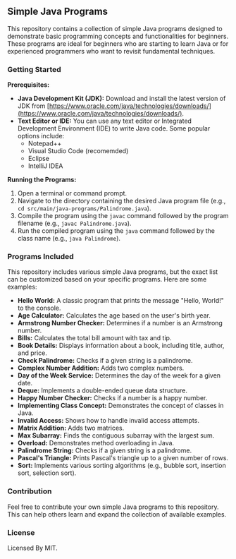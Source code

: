 ## Simple Java Programs

This repository contains a collection of simple Java programs designed to demonstrate basic programming concepts and functionalities for beginners. These programs are ideal for beginners who are starting to learn Java or for experienced programmers who want to revisit fundamental techniques.

### Getting Started
**Prerequisites:**
* **Java Development Kit (JDK):** Download and install the latest version of JDK from [https://www.oracle.com/java/technologies/downloads/](https://www.oracle.com/java/technologies/downloads/).
* **Text Editor or IDE:** You can use any text editor or Integrated Development Environment (IDE) to write Java code. Some popular options include:
  * Notepad++ 
  * Visual Studio Code (recomemded)
  * Eclipse 
  * IntelliJ IDEA

**Running the Programs:**
1. Open a terminal or command prompt.
2. Navigate to the directory containing the desired Java program file (e.g., `cd src/main/java-programs/Palindrome.java`).
3. Compile the program using the `javac` command followed by the program filename (e.g., `javac Palindrome.java`).
4. Run the compiled program using the `java` command followed by the class name (e.g., `java Palindrome`).

### Programs Included
This repository includes various simple Java programs, but the exact list can be customized based on your specific programs. Here are some examples:

* **Hello World:** A classic program that prints the message "Hello, World!" to the console.
* **Age Calculator:** Calculates the age based on the user's birth year.
* **Armstrong Number Checker:** Determines if a number is an Armstrong number.
* **Bills:** Calculates the total bill amount with tax and tip.
* **Book Details:** Displays information about a book, including title, author, and price.
* **Check Palindrome:** Checks if a given string is a palindrome.
* **Complex Number Addition:** Adds two complex numbers.
* **Day of the Week Service:** Determines the day of the week for a given date.
* **Deque:** Implements a double-ended queue data structure.
* **Happy Number Checker:** Checks if a number is a happy number.
* **Implementing Class Concept:** Demonstrates the concept of classes in Java.
* **Invalid Access:** Shows how to handle invalid access attempts.
* **Matrix Addition:** Adds two matrices.
* **Max Subarray:** Finds the contiguous subarray with the largest sum.
* **Overload:** Demonstrates method overloading in Java.
* **Palindrome String:** Checks if a given string is a palindrome.
* **Pascal's Triangle:** Prints Pascal's triangle up to a given number of rows.
* **Sort:** Implements various sorting algorithms (e.g., bubble sort, insertion sort, selection sort).

### Contribution
Feel free to contribute your own simple Java programs to this repository. This can help others learn and expand the collection of available examples.

### License
Licensed By MIT. 
